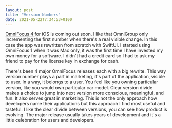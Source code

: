 ```yaml
---
layout: post
title: "Version Numbers"
date: 2021-05-22T7:34:53+0100
---
```


[OmniFocus 4 ](https://www.omnigroup.com/blog/omnifocus-4-first-look-invitation-to-help-test) for iOS is coming out soon. I like that OmniGroup only incrementing the first number when there's a real visible change. In this case the app was rewritten from scratch with SwiftUI. I started using OmniFocus 1 when it was Mac only, it was the first time I have invested my own money for a software. I didn't had a credit card so I had to ask my friend to pay for the license key in exchange for cash. 

There's been 4 major OmniFocus releases each with a big rewrite. This way version number plays a part in marketing, it's part of the application, visible to user. In a way, it belongs to a user. You feel like you owning particular version, like you would own particular car model. Clear version divide makes a choice to jump into next version more conscious, meaningful, and fun. It also serves great in marketing. This is not the only approach how developers name their applications but this approach I find most useful and tasteful. I like the clear divide between versions, you can see how product is evolving. The major release usually takes years of development and it's a little celebration for users and developers.

